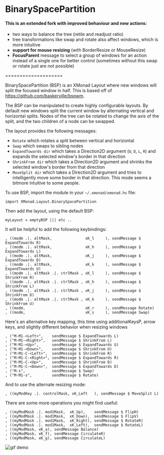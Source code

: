 BinarySpacePartition
====================

#### This is an extended fork with improved behaviour and new actions:

* two ways to balance the tree (retile and readjust ratio)
* tree transformations like swap and rotate also affect windows, which is more intuitive
* **support for mouse resizing** (with BorderResize or MouseResize)
* **FocusParent** message to select a group of windows for an action instead of a single one for better
  control (sometimes without this swap or rotate just are not possible)

====================

BinarySpacePartition (BSP) is an XMonad Layout where new windows will split the focused window in half. 
This is based off of https://github.com/baskerville/bspwm.

The BSP can be manipulated to create highly configurable layouts. By default new windows split the
current window by alternating vertical and horizontal splits. Nodes of the tree can be rotated to change the
axis of the split, and the two children of a node can be swapped. 

The layout provides the following messages:

* `Rotate` which rotates a split between vertical and horizontal
* `Swap` which swaps to sibling nodes
* `ExpandTowards dir` which takes a Direction2D argument (`U`, `D`, `L`, `R`) and expands the selected window's border
in that direction
* `ShrinkFrom dir` which takes a Direction2D argument and shrinks the selected window's border from that direction
* `MoveSplit dir` which takes a Direction2D argument and tries to intelligently move some border in that direction. 
This mode seems a bitmore intuitive to some people.

To use BSP, import the module in your `~/.xmonad/xmonad.hs` file:

```
import XMonad.Layout.BinarySpacePartition
```

Then add the layout, using the default BSP:

``` 
myLayout = emptyBSP ||| etc ..
```

It will be helpful to add the following keybindings:

```
, ((modm .|. altMask,               xK_l     ), sendMessage $ ExpandTowards R)
, ((modm .|. altMask,               xK_h     ), sendMessage $ ExpandTowards L)
, ((modm .|. altMask,               xK_j     ), sendMessage $ ExpandTowards D)
, ((modm .|. altMask,               xK_k     ), sendMessage $ ExpandTowards U)
, ((modm .|. altMask .|. ctrlMask , xK_l     ), sendMessage $ ShrinkFrom R)
, ((modm .|. altMask .|. ctrlMask , xK_h     ), sendMessage $ ShrinkFrom L)
, ((modm .|. altMask .|. ctrlMask , xK_j     ), sendMessage $ ShrinkFrom D)
, ((modm .|. altMask .|. ctrlMask , xK_k     ), sendMessage $ ShrinkFrom U)
, ((modm,                           xK_r     ), sendMessage Rotate)
, ((modm,                           xK_s     ), sendMessage Swap)
```

Here's an alternative key mapping, this time using additionalKeysP,
arrow keys, and slightly different behavior when resizing windows

```
, ("M-M1-<Left>",    sendMessage $ ExpandTowards L)
, ("M-M1-<Right>",   sendMessage $ ShrinkFrom L)
, ("M-M1-<Up>",      sendMessage $ ExpandTowards U)
, ("M-M1-<Down>",    sendMessage $ ShrinkFrom U)
, ("M-M1-C-<Left>",  sendMessage $ ShrinkFrom R)
, ("M-M1-C-<Right>", sendMessage $ ExpandTowards R)
, ("M-M1-C-<Up>",    sendMessage $ ShrinkFrom D)
, ("M-M1-C-<Down>",  sendMessage $ ExpandTowards D)
, ("M-s",            sendMessage $ Swap)
, ("M-M1-s",         sendMessage $ Rotate)
```

And to use the alternate resizing mode:

```
, ((myModKey .|. controlMask, xK_Left   ), sendMessage $ MoveSplit L)
```

There are some more operations you might find useful:
```
, ((myModMask .|. mod1Mask,  xK_Up),    sendMessage $ FlipH)
, ((myModMask .|. mod1Mask,  xK_Down),  sendMessage $ FlipV)
, ((myModMask .|. mod1Mask,  xK_Right), sendMessage $ RotateR)
, ((myModMask .|. mod1Mask,  xK_Left),  sendMessage $ RotateL)
, ((myModMask, xK_a), sendMessage Balance)
, ((myModMask, xK_f), sendMessage CirculateR)
, ((myModMask, xK_g), sendMessage CirculateL)
```

![gif demo](http://i.imgur.com/6VpHKAU.gif)
